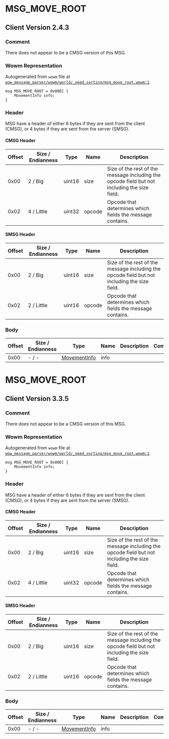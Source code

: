 # MSG_MOVE_ROOT

## Client Version 2.4.3

### Comment

There does not appear to be a CMSG version of this MSG.

### Wowm Representation

Autogenerated from `wowm` file at [`wow_message_parser/wowm/world/_need_sorting/msg_move_root.wowm:1`](https://github.com/gtker/wow_messages/tree/main/wow_message_parser/wowm/world/_need_sorting/msg_move_root.wowm#L1).
```rust,ignore
msg MSG_MOVE_ROOT = 0x00EC {
    MovementInfo info;
}
```
### Header

MSG have a header of either 6 bytes if they are sent from the client (CMSG), or 4 bytes if they are sent from the server (SMSG).

#### CMSG Header

| Offset | Size / Endianness | Type   | Name   | Description |
| ------ | ----------------- | ------ | ------ | ----------- |
| 0x00   | 2 / Big           | uint16 | size   | Size of the rest of the message including the opcode field but not including the size field.|
| 0x02   | 4 / Little        | uint32 | opcode | Opcode that determines which fields the message contains.|
#### SMSG Header

| Offset | Size / Endianness | Type   | Name   | Description |
| ------ | ----------------- | ------ | ------ | ----------- |
| 0x00   | 2 / Big           | uint16 | size   | Size of the rest of the message including the opcode field but not including the size field.|
| 0x02   | 2 / Little        | uint16 | opcode | Opcode that determines which fields the message contains.|

### Body

| Offset | Size / Endianness | Type | Name | Description | Comment |
| ------ | ----------------- | ---- | ---- | ----------- | ------- |
| 0x00 | - / - | [MovementInfo](movementinfo.md) | info |  |  |

# MSG_MOVE_ROOT

## Client Version 3.3.5

### Comment

There does not appear to be a CMSG version of this MSG.

### Wowm Representation

Autogenerated from `wowm` file at [`wow_message_parser/wowm/world/_need_sorting/msg_move_root.wowm:1`](https://github.com/gtker/wow_messages/tree/main/wow_message_parser/wowm/world/_need_sorting/msg_move_root.wowm#L1).
```rust,ignore
msg MSG_MOVE_ROOT = 0x00EC {
    MovementInfo info;
}
```
### Header

MSG have a header of either 6 bytes if they are sent from the client (CMSG), or 4 bytes if they are sent from the server (SMSG).

#### CMSG Header

| Offset | Size / Endianness | Type   | Name   | Description |
| ------ | ----------------- | ------ | ------ | ----------- |
| 0x00   | 2 / Big           | uint16 | size   | Size of the rest of the message including the opcode field but not including the size field.|
| 0x02   | 4 / Little        | uint32 | opcode | Opcode that determines which fields the message contains.|
#### SMSG Header

| Offset | Size / Endianness | Type   | Name   | Description |
| ------ | ----------------- | ------ | ------ | ----------- |
| 0x00   | 2 / Big           | uint16 | size   | Size of the rest of the message including the opcode field but not including the size field.|
| 0x02   | 2 / Little        | uint16 | opcode | Opcode that determines which fields the message contains.|

### Body

| Offset | Size / Endianness | Type | Name | Description | Comment |
| ------ | ----------------- | ---- | ---- | ----------- | ------- |
| 0x00 | - / - | [MovementInfo](movementinfo.md) | info |  |  |

